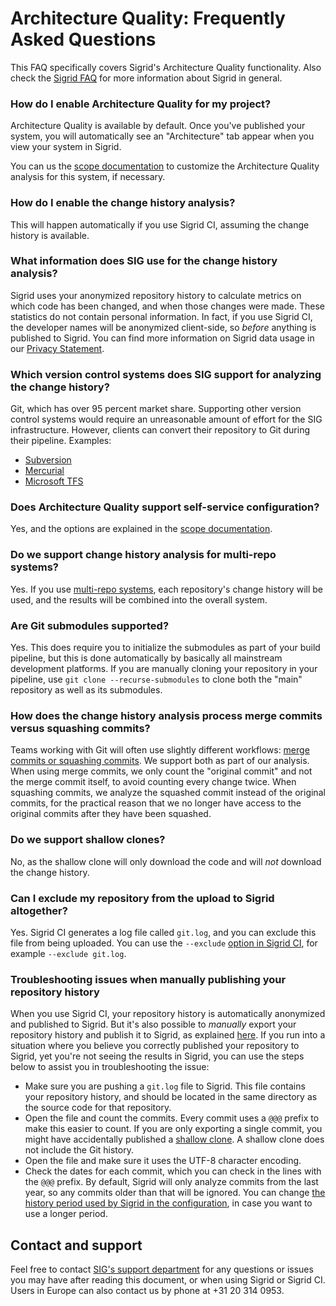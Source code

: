 Architecture Quality: Frequently Asked Questions
================================================

This FAQ specifically covers Sigrid's Architecture Quality functionality. Also check the [Sigrid FAQ](faq.md) for more information about Sigrid in general.

### How do I enable Architecture Quality for my project?

Architecture Quality is available by default. Once you've published your system, you will automatically see an "Architecture" tab appear when you view your system in Sigrid.

You can us the [scope documentation](../reference/analysis-scope-configuration.md) to customize the Architecture Quality analysis for this system, if necessary.
  
### How do I enable the change history analysis?

This will happen automatically if you use Sigrid CI, assuming the change history is available.

### What information does SIG use for the change history analysis? 

Sigrid uses your anonymized repository history to calculate metrics on which code has been changed, and when those changes were made. These statistics do not contain personal information. In fact, if you use Sigrid CI, the developer names will be anonymized client-side, so *before* anything is published to Sigrid. 
You can find more information on Sigrid data usage in our [Privacy Statement](https://www.softwareimprovementgroup.com/wp-content/uploads/SIG_Sigrid_Privacy_Statement.pdf).

### Which version control systems does SIG support for analyzing the change history?

Git, which has over 95 percent market share. Supporting other version control systems would require an unreasonable
amount of effort for the SIG infrastructure. However, clients can convert their repository to Git during their
pipeline. Examples:

  - [Subversion](https://learn.microsoft.com/en-us/azure/devops/repos/git/perform-migration-from-svn-to-git?view=azure-devops)
  - [Mercurial](https://markheath.net/post/how-to-convert-mercurial-repository-to)
  - [Microsoft TFS](https://github.com/git-tfs/git-tfs)
  
### Does Architecture Quality support self-service configuration?

Yes, and the options are explained in the [scope documentation](../reference/analysis-scope-configuration.md).

### Do we support change history analysis for multi-repo systems?

Yes. If you use [multi-repo systems](../organization-integration/systems.md), each repository's change history will be used, and the results will be combined into the overall system.

### Are Git submodules supported?

Yes. This does require you to initialize the submodules as part of your build pipeline, but this is done automatically by basically all mainstream development platforms. If you are manually cloning your repository in your pipeline, use `git clone --recurse-submodules` to clone both the "main" repository as well as its submodules.

### How does the change history analysis process merge commits versus squashing commits?

Teams working with Git will often use slightly different workflows:
[merge commits or squashing commits](https://blog.mergify.com/what-is-the-difference-between-a-merge-commit-a-squash/).
We support both as part of our analysis. When using merge commits, we only count the "original commit" and not the
merge commit itself, to avoid counting every change twice. When squashing commits, we analyze the squashed commit 
instead of the original commits, for the practical reason that we no longer have access to the original commits after
they have been squashed.

### Do we support shallow clones?

No, as the shallow clone will only download the code and will *not* download the change history.

### Can I exclude my repository from the upload to Sigrid altogether?

Yes. Sigrid CI generates a log file called `git.log`, and you can exclude this file from being uploaded. You can use the `--exclude` [option in Sigrid CI](../reference/client-script-usage.md), for example `--exclude git.log`. 

### Troubleshooting issues when manually publishing your repository history

When you use Sigrid CI, your repository history is automatically anonymized and published to Sigrid. But it's also possible to *manually* export your repository history and publish it to Sigrid, as explained [here](../organization-integration/upload-instructions.md#creating-a-zip-file-for-your-system). If you run into a situation where you believe you correctly published your repository to Sigrid, yet you're not seeing the results in Sigrid, you can use the steps below to assist you in troubleshooting the issue:

- Make sure you are pushing a `git.log` file to Sigrid. This file contains your repository history, and should be located in the same directory as the source code for that repository.
- Open the file and count the commits. Every commit uses a `@@@` prefix to make this easier to count. If you are only exporting a single commit, you might have accidentally published a [shallow clone](https://git-scm.com/docs/git-clone). A shallow clone does not include the Git history.
- Open the file and make sure it uses the UTF-8 character encoding. 
- Check the dates for each commit, which you can check in the lines with the `@@@` prefix. By default, Sigrid will only analyze commits from the last year, so any commits older than that will be ignored. You can change [the history period used by Sigrid in the configuration](../reference/analysis-scope-configuration.md#analyzing-your-repository-history), in case you want to use a longer period.

## Contact and support

Feel free to contact [SIG's support department](mailto:support@softwareimprovementgroup.com) for any questions or issues you may have after reading this document, or when using Sigrid or Sigrid CI. Users in Europe can also contact us by phone at +31 20 314 0953.
